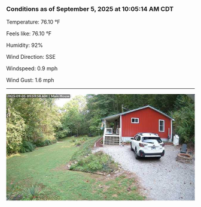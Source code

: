 ### Conditions as of September 5, 2025 at 10:05:14 AM CDT 

Temperature: 76.10 &deg;F

Feels like: 76.10 &deg;F

Humidity: 92%

Wind Direction: SSE

Windspeed: 0.9 mph

Wind Gust: 1.6 mph

---

<img src="./images/latest.jpeg"/>


